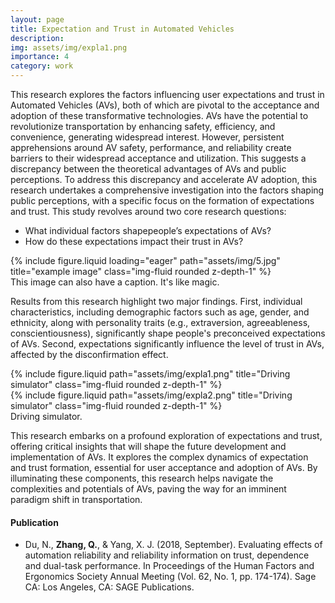 ```yaml
---
layout: page
title: Expectation and Trust in Automated Vehicles
description:
img: assets/img/expla1.png
importance: 4
category: work
---
```


This research explores the factors influencing user expectations and trust in Automated Vehicles (AVs), both of which are pivotal to the acceptance and adoption of these transformative technologies. AVs have the potential to revolutionize transportation by enhancing safety, efficiency, and convenience, generating widespread interest. However, persistent apprehensions around AV safety, performance, and reliability create barriers to their widespread acceptance and utilization. This suggests a discrepancy between the theoretical advantages of AVs and public perceptions. To address this discrepancy and accelerate AV adoption, this research undertakes a comprehensive investigation into the factors shaping public perceptions, with a specific focus on the formation of expectations and trust. This study revolves around two core research questions: 

- What individual factors shapepeople’s expectations of AVs?
- How do these expectations impact their trust in AVs?

<div class="row">
    <div class="col-sm mt-3 mt-md-0">
        {% include figure.liquid loading="eager" path="assets/img/5.jpg" title="example image" class="img-fluid rounded z-depth-1" %}
    </div>
</div>
<div class="caption">
    This image can also have a caption. It's like magic.
</div>

Results from this research highlight two major findings. First, individual characteristics, including demographic factors such as age, gender, and ethnicity, along with personality traits (e.g., extraversion, agreeableness, conscientiousness), significantly shape people's preconceived expectations of AVs. Second, expectations significantly influence the level of trust in AVs, affected by the disconfirmation effect.

<div class="row justify-content-sm-center">
    <div class="col-sm-6 mt-3 mt-md-0">
        {% include figure.liquid path="assets/img/expla1.png" title="Driving simulator" class="img-fluid rounded z-depth-1" %}
    </div>
    <div class="col-sm-6 mt-5 mt-md-0">
        {% include figure.liquid path="assets/img/expla2.png" title="Driving simulator" class="img-fluid rounded z-depth-1" %}
    </div>
</div>
<div class="caption">
    Driving simulator.
</div>

This research embarks on a profound exploration of expectations and trust, offering critical insights that will shape the future development and implementation of AVs. It explores the complex dynamics of expectation and trust formation, essential for user acceptance and adoption of AVs. By illuminating these components, this research helps navigate the complexities and potentials of AVs, paving the way for an imminent paradigm shift in transportation.

#### Publication 
- Du, N., **Zhang, Q.**, & Yang, X. J. (2018, September). Evaluating effects of automation reliability and reliability information on trust, dependence and dual-task performance. In Proceedings of the Human Factors and Ergonomics Society Annual Meeting (Vol. 62, No. 1, pp. 174-174). Sage CA: Los Angeles, CA: SAGE Publications.

